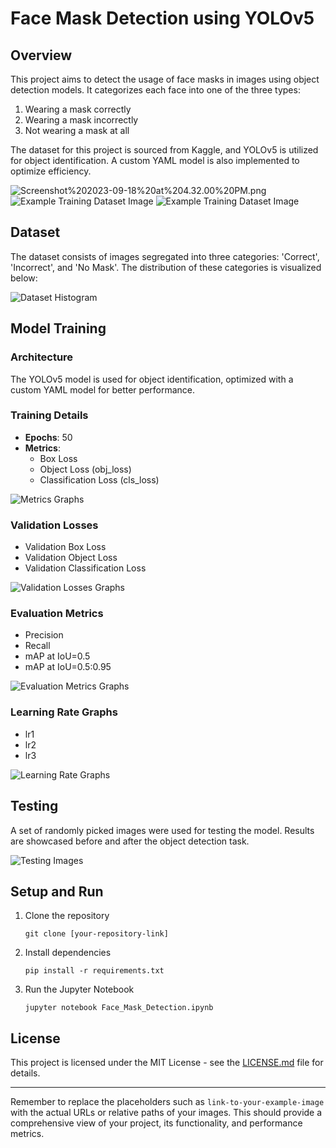 # Face Mask Detection using YOLOv5

## Overview
This project aims to detect the usage of face masks in images using object detection models. It categorizes each face into one of the three types:
1. Wearing a mask correctly
2. Wearing a mask incorrectly
3. Not wearing a mask at all

The dataset for this project is sourced from Kaggle, and YOLOv5 is utilized for object identification. A custom YAML model is also implemented to optimize efficiency.

![Screenshot%202023-09-18%20at%204.32.00%20PM.png](attachment:Screenshot%202023-09-18%20at%204.32.00%20PM.png)
![Example Training Dataset Image](attachment:images/)
![Example Training Dataset Image](./images/Screenshot%2023-09-21%at%3.40.20%PM.png)

## Dataset
The dataset consists of images segregated into three categories: 'Correct', 'Incorrect', and 'No Mask'. The distribution of these categories is visualized below:

![Dataset Histogram](link-to-histogram-image)

## Model Training

### Architecture
The YOLOv5 model is used for object identification, optimized with a custom YAML model for better performance.

### Training Details
- **Epochs**: 50
- **Metrics**: 
  - Box Loss
  - Object Loss (obj_loss)
  - Classification Loss (cls_loss)
  
![Metrics Graphs](link-to-graphs)

### Validation Losses
- Validation Box Loss
- Validation Object Loss
- Validation Classification Loss

![Validation Losses Graphs](link-to-validation-losses-graphs)

### Evaluation Metrics
- Precision
- Recall
- mAP at IoU=0.5
- mAP at IoU=0.5:0.95

![Evaluation Metrics Graphs](link-to-evaluation-metrics-graphs)

### Learning Rate Graphs
- lr1
- lr2
- lr3

![Learning Rate Graphs](link-to-learning-rate-graphs)

## Testing
A set of randomly picked images were used for testing the model. Results are showcased before and after the object detection task.

![Testing Images](link-to-testing-images)

## Setup and Run
1. Clone the repository
   ```
   git clone [your-repository-link]
   ```
2. Install dependencies
   ```
   pip install -r requirements.txt
   ```
3. Run the Jupyter Notebook
   ```
   jupyter notebook Face_Mask_Detection.ipynb
   ```

## License
This project is licensed under the MIT License - see the [LICENSE.md](LICENSE.md) file for details.

---

Remember to replace the placeholders such as `link-to-your-example-image` with the actual URLs or relative paths of your images. This should provide a comprehensive view of your project, its functionality, and performance metrics.
